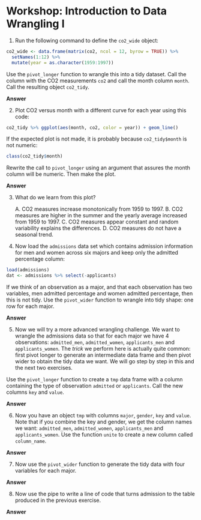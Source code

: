 Workshop: Introduction to Data Wrangling I
================

1.  Run the following command to define the `co2_wide` object:

<!-- end list -->

``` r
co2_wide <- data.frame(matrix(co2, ncol = 12, byrow = TRUE)) %>% 
  setNames(1:12) %>%
  mutate(year = as.character(1959:1997))
```

Use the `pivot_longer` function to wrangle this into a tidy dataset.
Call the column with the CO2 measurements `co2` and call the month
column `month`. Call the resulting object `co2_tidy`.

**Answer**

2.  Plot CO2 versus month with a different curve for each year using
    this code:

<!-- end list -->

``` r
co2_tidy %>% ggplot(aes(month, co2, color = year)) + geom_line()
```

If the expected plot is not made, it is probably because
`co2_tidy$month` is not numeric:

``` r
class(co2_tidy$month)
```

Rewrite the call to `pivot_longer` using an argument that assures the
month column will be numeric. Then make the plot.

**Answer**

3.  What do we learn from this plot?
    
    A. CO2 measures increase monotonically from 1959 to 1997. B. CO2
    measures are higher in the summer and the yearly average increased
    from 1959 to 1997. C. CO2 measures appear constant and random
    variability explains the differences. D. CO2 measures do not have a
    seasonal trend.

4.  Now load the `admissions` data set which contains admission
    information for men and women across six majors and keep only the
    admitted percentage column:

<!-- end list -->

``` r
load(admissions)
dat <- admissions %>% select(-applicants)
```

If we think of an observation as a major, and that each observation has
two variables, men admitted percentage and women admitted percentage,
then this is not tidy. Use the `pivot_wider` function to wrangle into
tidy shape: one row for each major.

**Answer**

5.  Now we will try a more advanced wrangling challenge. We want to
    wrangle the admissions data so that for each major we have 4
    observations: `admitted_men`, `admitted_women`, `applicants_men` and
    `applicants_women`. The *trick* we perform here is actually quite
    common: first pivot longer to generate an intermediate data frame
    and then pivot wider to obtain the tidy data we want. We will go
    step by step in this and the next two exercises.

Use the `pivot_longer` function to create a `tmp` data frame with a
column containing the type of observation `admitted` or `applicants`.
Call the new columns `key` and `value`.

**Answer**

6.  Now you have an object `tmp` with columns `major`, `gender`, `key`
    and `value`. Note that if you combine the key and gender, we get the
    column names we want: `admitted_men`, `admitted_women`,
    `applicants_men` and `applicants_women`. Use the function `unite` to
    create a new column called `column_name`.

**Answer**

7.  Now use the `pivot_wider` function to generate the tidy data with
    four variables for each major.

**Answer**

8.  Now use the pipe to write a line of code that turns admission to the
    table produced in the previous exercise.

**Answer**
